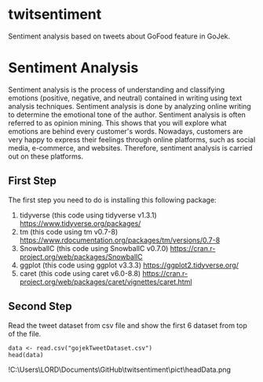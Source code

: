 # twitsentiment
Sentiment analysis based on tweets about GoFood feature in GoJek. 

# Sentiment Analysis
Sentiment analysis is the process of understanding and classifying emotions (positive, negative, and neutral) contained in writing using text analysis techniques. Sentiment analysis is done by analyzing online writing to determine the emotional tone of the author. Sentiment analysis is often referred to as opinion mining. This shows that you will explore what emotions are behind every customer's words. Nowadays, customers are very happy to express their feelings through online platforms, such as social media, e-commerce, and websites. Therefore, sentiment analysis is carried out on these platforms.
##

## First Step
The first step you need to do is installing this following package:
1. tidyverse (this code using tidyverse v1.3.1) https://www.tidyverse.org/packages/
2. tm (this code using tm v0.7-8) https://www.rdocumentation.org/packages/tm/versions/0.7-8
3. SnowballC (this code using SnowballC v0.7.0) https://cran.r-project.org/web/packages/SnowballC
4. ggplot (this code using ggplot v3.3.3) https://ggplot2.tidyverse.org/
5. caret (this code using caret v6.0-8.8) https://cran.r-project.org/web/packages/caret/vignettes/caret.html

## Second Step
Read the tweet dataset from csv file and show the first 6 dataset from top of the file.
```
data <- read.csv("gojekTweetDataset.csv")
head(data)
```
!C:\Users\LORD\Documents\GitHub\twitsentiment\pict\headData.png
